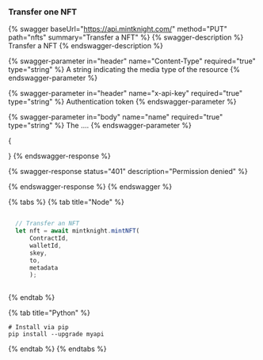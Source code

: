 
### Transfer one NFT

{% swagger baseUrl="https://api.mintknight.com/" method="PUT" path="nfts" summary="Transfer a NFT" %} {% swagger-description %} Transfer a NFT {% endswagger-description %}

{% swagger-parameter in="header" name="Content-Type" required="true" type="string" %} A string indicating the media type of the resource {% endswagger-parameter %}

{% swagger-parameter in="header" name="x-api-key" required="true" type="string" %} Authentication token {% endswagger-parameter %}


{% swagger-parameter in="body" name="name" required="true" type="string" %} The .... {% endswagger-parameter %}


{
   
}
{% endswagger-response %}

{% swagger-response status="401" description="Permission denied" %}

{% endswagger-response %} {% endswagger %}



{% tabs %}
{% tab title="Node" %}
```javascript

  // Transfer an NFT
  let nft = await mintknight.mintNFT(
      ContractId,
      walletId,
      skey,
      to,
      metadata      
      );
   
```
{% endtab %}

{% tab title="Python" %}
```
# Install via pip
pip install --upgrade myapi
```
{% endtab %}
{% endtabs %}
